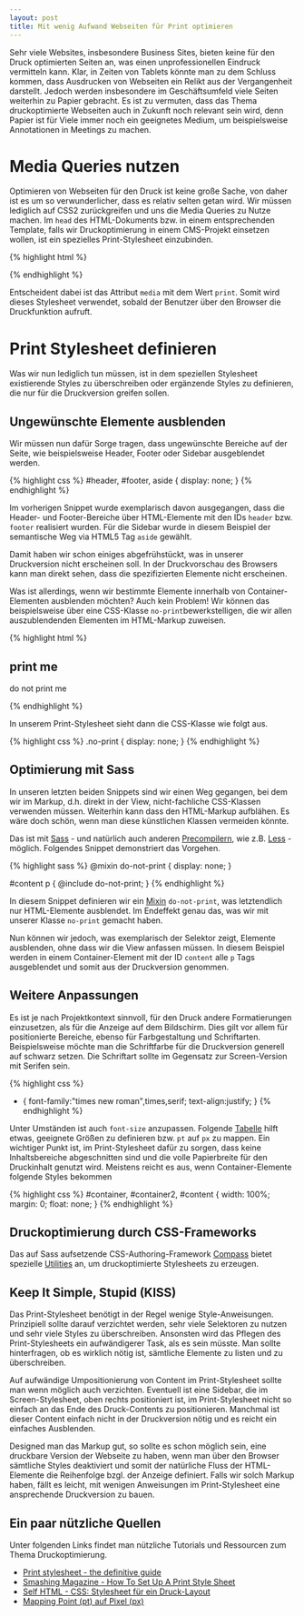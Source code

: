 ```yaml
---
layout: post
title: Mit wenig Aufwand Webseiten für Print optimieren
---
```


Sehr viele Websites, insbesondere Business Sites, bieten keine für den Druck optimierten Seiten an, was einen unprofessionellen Eindruck vermitteln kann. Klar, in Zeiten von Tablets könnte man zu dem Schluss kommen, dass Ausdrucken von Webseiten ein Relikt aus der Vergangenheit darstellt. Jedoch werden insbesondere im Geschäftsumfeld viele Seiten weiterhin zu Papier gebracht. Es ist zu vermuten, dass das Thema druckoptimierte Webseiten auch in Zukunft noch relevant sein wird, denn Papier ist für Viele immer noch ein geeignetes Medium, um beispielsweise Annotationen in Meetings zu machen. 

# Media Queries nutzen

Optimieren von Webseiten für den Druck ist keine große Sache, von daher ist es um so verwunderlicher, dass es relativ selten getan wird. Wir müssen lediglich auf CSS2 zurückgreifen und uns die Media Queries zu Nutze machen. Im `head` des HTML-Dokuments bzw. in einem entsprechenden Template, falls wir Druckoptimierung in einem CMS-Projekt einsetzen wollen, ist ein spezielles Print-Stylesheet einzubinden. 

{% highlight html %}
<head>
	<title>NP rules</title>
	<link href="css/print.css" media="print" rel="stylesheet" type="text/css" />
</head>
{% endhighlight %}

Entscheident dabei ist das Attribut `media` mit dem Wert `print`. Somit wird dieses Stylesheet verwendet, sobald der Benutzer über den Browser die Druckfunktion aufruft.  

# Print Stylesheet definieren

Was wir nun lediglich tun müssen, ist in dem speziellen Stylesheet existierende Styles zu überschreiben oder ergänzende Styles zu definieren, die nur für die Druckversion greifen sollen.

## Ungewünschte Elemente ausblenden

Wir müssen nun dafür Sorge tragen, dass ungewünschte Bereiche auf der Seite, wie beispielsweise Header, Footer oder Sidebar ausgeblendet werden.

{% highlight css %}
#header, #footer, aside {
	display: none;
}
{% endhighlight %}

Im vorherigen Snippet wurde exemplarisch davon ausgegangen, dass die Header- und Footer-Bereiche über HTML-Elemente mit den IDs `header` bzw. `footer` realisiert wurden. Für die Sidebar wurde in diesem Beispiel der semantische Weg via HTML5 Tag `aside` gewählt.

Damit haben wir schon einiges abgefrühstückt, was in unserer Druckversion nicht erscheinen soll. In der Druckvorschau des Browsers kann man direkt sehen, dass die spezifizierten Elemente nicht erscheinen.

Was ist allerdings, wenn wir bestimmte Elemente innerhalb von Container-Elementen ausblenden möchten? Auch kein Problem! Wir können das beispielsweise über eine CSS-Klasse `no-print`bewerkstelligen, die wir allen auszublendenden Elementen im HTML-Markup zuweisen.

{% highlight html %}
<div>
	<h2>print me</h2>
	<p class="no-print">do not print me</p>
</div>
{% endhighlight %}

In unserem Print-Stylesheet sieht dann die CSS-Klasse wie folgt aus.

{% highlight css %}
.no-print {
	display: none;
}
{% endhighlight %}

## Optimierung mit Sass

In unseren letzten beiden Snippets sind wir einen Weg gegangen, bei dem wir im Markup, d.h. direkt in der View, nicht-fachliche CSS-Klassen verwenden müssen. Weiterhin kann dass den HTML-Markup aufblähen. Es wäre doch schön, wenn man diese künstlichen Klassen vermeiden könnte.

Das ist mit [Sass](http://sass-lang.com/) - und natürlich auch anderen [Precompilern](http://de.wikipedia.org/wiki/Precompiler), wie z.B. [Less](http://lesscss.org/) - möglich. Folgendes Snippet demonstriert das Vorgehen.

{% highlight sass %}
@mixin do-not-print {
	display: none;
}

#content p {
	@include do-not-print;
}
{% endhighlight %}

In diesem Snippet definieren wir ein [Mixin](http://sass-lang.com/guide) `do-not-print`, was letztendlich nur HTML-Elemente ausblendet. Im Endeffekt genau das, was wir mit unserer Klasse `no-print` gemacht haben.

Nun können wir jedoch, was exemplarisch der Selektor zeigt, Elemente ausblenden, ohne dass wir die View anfassen müssen. In diesem Beispiel werden in einem Container-Element mit der ID `content` alle `p` Tags ausgeblendet und somit aus der Druckversion genommen.

## Weitere Anpassungen

Es ist je nach Projektkontext sinnvoll, für den Druck andere Formatierungen einzusetzen, als für die Anzeige auf dem Bildschirm. Dies gilt vor allem für positionierte Bereiche, ebenso für Farbgestaltung und Schriftarten. Beispielsweise möchte man die Schriftfarbe für die Druckversion generell auf schwarz setzen. Die Schriftart sollte im Gegensatz zur Screen-Version mit Serifen sein.

{% highlight css %}
* {
	font-family:"times new roman",times,serif;
 	text-align:justify;
}
{% endhighlight %}

Unter Umständen ist auch `font-size` anzupassen. Folgende [Tabelle](http://reeddesign.co.uk/test/points-pixels.html) hilft etwas, geeignete Größen zu definieren bzw. `pt` auf `px` zu mappen.
Ein wichtiger Punkt ist, im Print-Stylesheet dafür zu sorgen, dass keine Inhaltsbereiche abgeschnitten sind und die volle Papierbreite für den Druckinhalt genutzt wird. Meistens reicht es aus, wenn Container-Elemente folgende Styles bekommen

{% highlight css %}
#container, #container2, #content {
	width: 100%; margin: 0; float: none;
}
{% endhighlight %}

## Druckoptimierung durch CSS-Frameworks

Das auf Sass aufsetzende CSS-Authoring-Framework [Compass](http://compass-style.org) bietet spezielle [Utilities](http://compass-style.org) an, um druckoptimierte Stylesheets zu erzeugen.

## Keep It Simple, Stupid (KISS)

Das Print-Stylesheet benötigt in der Regel wenige Style-Anweisungen. Prinzipiell sollte darauf verzichtet werden, sehr viele Selektoren zu nutzen und sehr viele Styles zu überschreiben. Ansonsten wird das Pflegen des Print-Stylesheets ein aufwändigerer Task, als es sein müsste. Man sollte hinterfragen, ob es wirklich nötig ist, sämtliche Elemente zu listen und zu überschreiben.

Auf aufwändige Umpositionierung von Content im Print-Stylesheet sollte man wenn möglich auch verzichten. Eventuell ist eine Sidebar, die im Screen-Stylesheet, oben rechts positioniert ist, im Print-Stylesheet nicht so einfach an das Ende des Druck-Contents zu positionieren. Manchmal ist dieser Content einfach nicht in der Druckversion nötig und es reicht ein einfaches Ausblenden.

Designed man das Markup gut, so sollte es schon möglich sein, eine druckbare Version der Webseite zu haben, wenn man über den Browser sämtliche Styles deaktiviert und somit der natürliche Fluss der HTML-Elemente die Reihenfolge bzgl. der Anzeige definiert. Falls wir solch Markup haben, fällt es leicht, mit wenigen Anweisungen im Print-Stylesheet eine ansprechende Druckversion zu bauen.

## Ein paar nützliche Quellen

Unter folgenden Links findet man nützliche Tutorials und Ressourcen zum Thema Druckoptimierung.

- [Print stylesheet - the definitive guide](http://www.webcredible.com/blog-reports/css/print-stylesheet.shtml)
- [Smashing Magazine - How To Set Up A Print Style Sheet](http://www.smashingmagazine.com/2011/11/24/how-to-set-up-a-print-style-sheet/)
- [Self HTML - CSS: Stylesheet für ein Druck-Layout](http://aktuell.de.selfhtml.org/artikel/css/drucklayout/)
- [Mapping Point (pt) auf Pixel (px)](http://reeddesign.co.uk/test/points-pixels.html)
